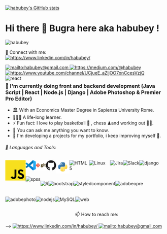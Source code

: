 
   



[![habubey's GitHub stats](https://github-readme-stats.vercel.app/api?username=habubey&show_icons=true&theme=swift)](https://github.com/habubey/github-readme-stats)

# Hi there 👋 Bugra here aka habubey ! 

<p align="left"> <img src="https://www.linkedin.com/in/habubey/" alt="habubey" /> </p>

📩 Connect with me:
<br>
<a href="https://www.linkedin.com/in/habubey/" target="_blank">
    <img src="https://img.shields.io/badge/%20-linkedin-0072b1" alt="https://www.linkedin.com/in/habubey/">
</a>

<a href="mailto:habubey" target="_blank">
    <img src="https://img.shields.io/badge/%20-gmail-B23121" alt="mailto:habubey@gmail.com">
</a>
<a href="	https://medium.com/@habubey" target="_blank">
    <img src="https://img.shields.io/badge/%20-medium-black" alt="	https://medium.com/@habubey">
</a>
<a href="https://www.youtube.com/channel/UCjueE_aZljOO7xnCcesVzjQ" target="_blank">
    <img width="80px" src="https://img.shields.io/badge/youtube-%23FF0000.svg?&style=for-the-badge&logo=youtube&logoColor=white" alt="https://www.youtube.com/channel/UCjueE_aZljOO7xnCcesVzjQ">
</a>
<a>
<img src="https://cdn.freelogovectors.net/wp-content/uploads/2018/12/react_logo.png" align='left' width="20%" alt="react">
</a>    

### 📑 I'm currently doing front and backend development (Java Script | React | Node.js | Django | Adobe Photoshop & Premier Pro Editor)

- 🏛 With an Economics Master Degree in Sapienza University Rome.
- 👨🏻‍💻 A life-long learner.
- ⚡ Fun fact: I love to play basketball 🏀 , chess ♟and working out 🏋🏻.
- 💬 You can ask me anything you want to know.
- 🚀 I'm developing a projects for my portfolio, i keep improving myself 📃.


###### 🔧 Languages and Tools:

[<img align="left" alt="Javascript" width="64px" src="./js.png" />][JavaScript]
[<img align="left" alt="Visual Studio Code" width="32px" src="https://raw.githubusercontent.com/github/explore/80688e429a7d4ef2fca1e82350fe8e3517d3494d/topics/visual-studio-code/visual-studio-code.png" />][vsCode]
[<img align="left" alt="Git" width="32px" src="https://raw.githubusercontent.com/github/explore/80688e429a7d4ef2fca1e82350fe8e3517d3494d/topics/git/git.png" />][git]
[<img align="left" alt="GitHub" width="32px" src="https://raw.githubusercontent.com/github/explore/78df643247d429f6cc873026c0622819ad797942/topics/github/github.png" />][github]
[<img align="left" alt="Python" width="42px" src="https://raw.githubusercontent.com/github/explore/cebd63002168a05a6a642f309227eefeccd92950/topics/python/python.png" />][python]
[<img align="left" alt="HTML5" width="62px" src="https://upload.wikimedia.org/wikipedia/commons/thumb/1/10/CSS3_and_HTML5_logos_and_wordmarks.svg/1280px-CSS3_and_HTML5_logos_and_wordmarks.svg.png" />][HTML]
[<img align="left" alt="Linux" width="66px" src="https://w7.pngwing.com/pngs/970/403/png-transparent-tux-linux-mint-logo-linux-logo-vertebrate-bird.png" />][linux]
<img align="left" alt="Jira" height="50px" src="https://www.google.com/url?sa=i&url=https%3A%2F%2Fjira.ulakbim.gov.tr%2Fsecure%2FAboutPage.jspa&psig=AOvVaw2M0pDq9hMU5l7vLvyurJw0&ust=1645366468782000&source=images&cd=vfe&ved=0CAsQjRxqFwoTCJjzwfH5i_YCFQAAAAAdAAAAABAY" />
<img align="left" alt="Slack" height="50px" src="https://play.google.com/store/apps/details?id=com.Slack&hl=tr&gl=US"/>
<img align="left" alt="django" height="45px" src="https://www.google.com/url?sa=i&url=https%3A%2F%2Fwww.egehangundogdu.com%2Fdjango-orm-model-iliskileri%2F&psig=AOvVaw3J77o78EbU0WcC03DkYUx0&ust=1645366508485000&source=images&cd=vfe&ved=0CAsQjRxqFwoTCLDa4YT6i_YCFQAAAAAdAAAAABAD" /><br><br><br>
<img align="left" alt="spss" height="50px" src="https://www.google.com/url?sa=i&url=https%3A%2F%2Fshopee.com.my%2FSPSS-By-IBM-Version-23-25-i.130205665.1974438711&psig=AOvVaw3p6bOzdh6DOZxQoSNuTsYi&ust=1645366531962000&source=images&cd=vfe&ved=0CAsQjRxqFwoTCPDJhJD6i_YCFQAAAAAdAAAAABAN"/>

<img align="left" alt="R" height="45px" src="https://www.google.com/url?sa=i&url=https%3A%2F%2Ftr.wikipedia.org%2Fwiki%2FR_(programlama_dili)&psig=AOvVaw3RqWcmsVAux85Z51xxn2q_&ust=1645366558018000&source=images&cd=vfe&ved=0CAsQjRxqFwoTCKjD6pv6i_YCFQAAAAAdAAAAABAD" vlign=center/>
<img align="left" alt="bootstrap" widtsh="55px" height="50px" src="https://www.google.com/url?sa=i&url=https%3A%2F%2Fwww.bycmedia.com%2Fblog%2Fbootstrap-nedir&psig=AOvVaw1oboC3O7HkWr8z47aXNuHA&ust=1645366582233000&source=images&cd=vfe&ved=0CAsQjRxqFwoTCMD23Kf6i_YCFQAAAAAdAAAAABAD" />
<img align="left" alt="styledcomponent" height="50px" src="https://www.google.com/url?sa=i&url=https%3A%2F%2Fwww.styled-components.com%2F&psig=AOvVaw1OkPxge2NKDkpP0t6vfJiw&ust=1645366602617000&source=images&cd=vfe&ved=0CAsQjRxqFwoTCJDb9rH6i_YCFQAAAAAdAAAAABAD" />
<img align="left" alt="adobeopre" height="50px" src="https://www.google.com/url?sa=i&url=https%3A%2F%2Ftr.wikipedia.org%2Fwiki%2FAdobe_Premiere_Pro&psig=AOvVaw1UTDLpKCv3cWdHsegtP8Xb&ust=1645366779064000&source=images&cd=vfe&ved=0CAsQjRxqFwoTCJC0hIX7i_YCFQAAAAAdAAAAABAD" />
<img align="left" alt="adobephoto" height="50px" src="https://www.google.com/url?sa=i&url=https%3A%2F%2Ftr.wikipedia.org%2Fwiki%2FAdobe_Photoshop&psig=AOvVaw2xz104eZHrxEKAK57BbyV1&ust=1645366747043000&source=images&cd=vfe&ved=0CAsQjRxqFwoTCKio3_X6i_YCFQAAAAAdAAAAABAD" />
<img align="left" alt="nodejs" height="50px" src="https://www.google.com/url?sa=i&url=https%3A%2F%2Ftr.wikipedia.org%2Fwiki%2FNode.js&psig=AOvVaw3Cfc_sPEk9yAYXl10HNyQO&ust=1645366670421000&source=images&cd=vfe&ved=0CAsQjRxqFwoTCNion9H6i_YCFQAAAAAdAAAAABAD" />
<img align="left" alt="MySQL" height="50px" src="https://www.google.com/url?sa=i&url=https%3A%2F%2Fwww.onurbabur.com%2Fmysql-root-sifresi-nasil-sifirlanir%2F&psig=AOvVaw18ryEB3N9j0PQegz2xVN0S&ust=1645366691956000&source=images&cd=vfe&ved=0CAsQjRxqFwoTCJCU49v6i_YCFQAAAAAdAAAAABAD"/>
<img align="left" alt="web" height="45px" src="https://www.google.com/url?sa=i&url=https%3A%2F%2Fwww.veribilimiokulu.com%2Fveri-kazima-nedir-neden-yapilir%2F&psig=AOvVaw1_YjCbtnf7ohvy08NUt5tv&ust=1645366714598000&source=images&cd=vfe&ved=0CAsQjRxqFwoTCMDhoOf6i_YCFQAAAAAdAAAAABAD"/>

<br>

[JavaScript]: https://tr.reactjs.org/
[vsCode]: https://code.visualstudio.com/
[git]: https://git-scm.com/
[github]: https://github.com/enes9103
[python]: https://www.python.org/
[js]: https://www.javascript.com/
[linux]: https://www.linux.org/
[HTML]: https://www.w3schools.com/html/
[Jira]: https://www.w3schools.com/html/

<br><br><br>

📫 How to reach me:

--> 
<a href="https://www.linkedin.com/in/habubey/" target="_blank">
    <img src="https://img.shields.io/badge/%20-linkedin-0072b1" alt="https://www.linkedin.com/in/habubey/">
</a>
<a href="mailto:habubey" target="_blank">
    <img src="https://img.shields.io/badge/%20-gmail-B23121" alt="mailto:habubey@gmail.com">
</a>
